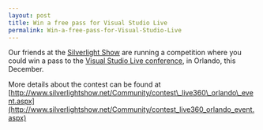 ```yaml
---
layout: post
title: Win a free pass for Visual Studio Live
permalink: Win-a-free-pass-for-Visual-Studio-Live
---
```


Our friends at the [Silverlight Show](http://www.silverlightshow.net/) are running a competition where you could win a pass to the [Visual Studio Live conference](http://vslive.com/events/orlando-2012/home.aspx), in Orlando, this December.

More details about the contest can be found at [http://www.silverlightshow.net/Community/contest\_live360\_orlando\_event.aspx](http://www.silverlightshow.net/Community/contest_live360_orlando_event.aspx)
